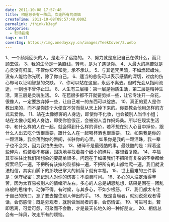 ```yaml
---
date: 2011-10-08 17:57:48
title: 相信总会有一阵风，吹走所有的烦恼
createTime: 2011-10-08T09:57:48.000Z
permalink: /think/k3agf
categories:
  - 职场指南
tags: null
coverImg: https://img.onedayxyy.cn/images/TeekCover/2.webp
---
```


1、一个频频回头的人，是走不了远路的。 2、努力就是忘记自己在做什么，而只顾去做。 3、我的生命是一条直线，转弯，是为了遇见你。 4、人最大的痛苦就是心灵没有归属，不管你知不知觉，承不承认。 5、与其诅咒黑暗，不如燃起蜡烛。没有人能给你光明，除了你自己。 6、适当的悲伤可以表示感情的深切，过度的伤心却可以证明智慧的欠缺。 7、你可以站在这里，永远不离去。但时光会从指间流逝，一刻也不曾停止过。 8、人生有三层楼：第一层是物质生活，第二层是精神生活，第三层是灵魂生活。 9、花苞很多都不开就要剪掉一些，让它专注开一朵花，很像人，一定要放弃掉一些，让自己唯一的东西可以绽放。 10、真正的爱人是你教出来的，而不是你拣个大便宜不劳而获从天上掉下来的。你要教会他用怎样的方式去爱你。 11、站在太像嫖客的人身边，即使你不化妆，也会被别人当作小姐；站在太像小姐的人身边，即使你脸很正，会被别人当作妈妈桑。所以在现实生活中，和什么样的人在一起，就会得到什么样的评价，若不想在别人心目中掉价，跟什么人出去吃个饭很重要，跟什么人在一起喝杯酒也很重要。 12、如果我是你的一颗泪珠，我会落到你的唇间，长驻你的心里。 如果你是我的一颗泪珠，我一辈子也不会哭，因为我怕失去你。 13、破碎不是最残酷的事，最残酷的是：踩着这些碎片，假装着不疼痛，固执地寻找着每个细小的碎片，妄想着复原。 14、幸福其实往往比我们所想象的要简单很多，问题在于如果我们不把所有复杂的不幸都给探索经历一遍，不把所有该摔的跤都摔一遍，不把所有的山都给爬一遍，我们就没法相信，其实山脚下的那块巴掌大的树荫下就有幸福。 15、世上最难的三件事是：保守秘密；忘记别人对你的伤害；不浪费时间。 16、多心的人注定活得辛苦，因为太容易被別人的情绪所左右。多心的人总是胡思乱想，结果是困在一团乱麻般的思绪中，动弹不得。有时候，与其多心，不如少根筋。 17、我们都太专注于自己的伤口，忘了要去握住别人伸出的手。 18、既是当局者，就别说旁观者得话，会伤感情；既是旁观者，就别做当局者的事，会伤情谊。 19、可进可出，若即若离，可爱可怨，可聚而不会散，才是最天长地久的一种好朋友。 20、相信总会有一阵风，吹走所有的烦恼。
